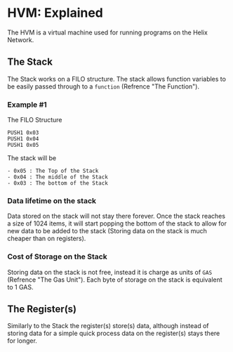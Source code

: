 # HVM: Explained
The HVM is a virtual machine used for running programs on the Helix Network.

## The Stack
The Stack works on a FILO structure. The stack allows function variables
to be easily passed through to a `function` (Refrence "The Function"). 

### Example #1
The FILO Structure
```
PUSH1 0x03
PUSH1 0x04
PUSH1 0x05
```
The stack will be
```
- 0x05 : The Top of the Stack
- 0x04 : The middle of the Stack
- 0x03 : The bottom of the Stack
```

### Data lifetime on the stack
Data stored on the stack will not stay there forever. Once the stack reaches
a size of 1024 items, it will start popping the bottom of the stack to allow for new data
to be added to the stack (Storing data on the stack is much cheaper than on registers).

### Cost of Storage on the Stack
Storing data on the stack is not free, instead it is charge as units of `GAS` (Refrence "The Gas Unit"). Each byte of storage on the stack is equivalent to 1 GAS.

## The Register(s)
Similarly to the Stack the register(s) store(s) data, although instead of storing
data for a simple quick process data on the register(s) stays there for longer.

